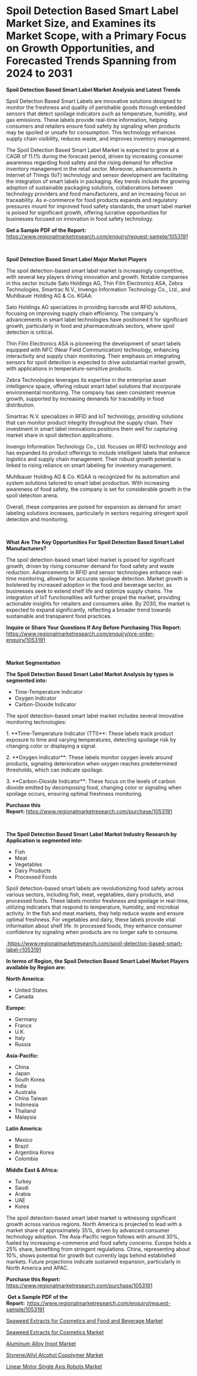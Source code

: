 <p><h1>Spoil Detection Based Smart Label Market Size, and Examines its Market Scope, with a Primary Focus on Growth Opportunities, and Forecasted Trends Spanning from 2024 to 2031</h1></p><p><strong>Spoil Detection Based Smart Label Market Analysis and Latest Trends</strong></p>
<p><p>Spoil Detection Based Smart Labels are innovative solutions designed to monitor the freshness and quality of perishable goods through embedded sensors that detect spoilage indicators such as temperature, humidity, and gas emissions. These labels provide real-time information, helping consumers and retailers ensure food safety by signaling when products may be spoiled or unsafe for consumption. This technology enhances supply chain visibility, reduces waste, and improves inventory management.</p><p>The Spoil Detection Based Smart Label Market is expected to grow at a CAGR of 11.1% during the forecast period, driven by increasing consumer awareness regarding food safety and the rising demand for effective inventory management in the retail sector. Moreover, advancements in Internet of Things (IoT) technology and sensor development are facilitating the integration of smart labels in packaging. Key trends include the growing adoption of sustainable packaging solutions, collaborations between technology providers and food manufacturers, and an increasing focus on traceability. As e-commerce for food products expands and regulatory pressures mount for improved food safety standards, the smart label market is poised for significant growth, offering lucrative opportunities for businesses focused on innovation in food safety technology.</p></p>
<p><strong>Get a Sample PDF of the Report:&nbsp;</strong> <a href="https://www.regionalmarketresearch.com/enquiry/request-sample/1053191">https://www.regionalmarketresearch.com/enquiry/request-sample/1053191</a></p>
<p>&nbsp;</p>
<p><strong>Spoil Detection Based Smart Label Major Market Players</strong></p>
<p><p>The spoil detection-based smart label market is increasingly competitive, with several key players driving innovation and growth. Notable companies in this sector include Sato Holdings AG, Thin Film Electronics ASA, Zebra Technologies, Smartrac N.V., Invengo Information Technology Co., Ltd., and Muhlbauer Holding AG & Co. KGAA.</p><p>Sato Holdings AG specializes in providing barcode and RFID solutions, focusing on improving supply chain efficiency. The company's advancements in smart label technologies have positioned it for significant growth, particularly in food and pharmaceuticals sectors, where spoil detection is critical.</p><p>Thin Film Electronics ASA is pioneering the development of smart labels equipped with NFC (Near Field Communication) technology, enhancing interactivity and supply chain monitoring. Their emphasis on integrating sensors for spoil detection is expected to drive substantial market growth, with applications in temperature-sensitive products.</p><p>Zebra Technologies leverages its expertise in the enterprise asset intelligence space, offering robust smart label solutions that incorporate environmental monitoring. The company has seen consistent revenue growth, supported by increasing demands for traceability in food distribution.</p><p>Smartrac N.V. specializes in RFID and IoT technology, providing solutions that can monitor product integrity throughout the supply chain. Their investment in smart label innovations positions them well for capturing market share in spoil detection applications.</p><p>Invengo Information Technology Co., Ltd. focuses on RFID technology and has expanded its product offerings to include intelligent labels that enhance logistics and supply chain management. Their robust growth potential is linked to rising reliance on smart labeling for inventory management.</p><p>Muhlbauer Holding AG & Co. KGAA is recognized for its automation and system solutions tailored to smart label production. With increasing awareness of food safety, the company is set for considerable growth in the spoil detection arena.</p><p>Overall, these companies are poised for expansion as demand for smart labeling solutions increases, particularly in sectors requiring stringent spoil detection and monitoring.</p></p>
<p>&nbsp;</p>
<p><strong>What Are The Key Opportunities For Spoil Detection Based Smart Label Manufacturers?</strong></p>
<p><p>The spoil detection-based smart label market is poised for significant growth, driven by rising consumer demand for food safety and waste reduction. Advancements in RFID and sensor technologies enhance real-time monitoring, allowing for accurate spoilage detection. Market growth is bolstered by increased adoption in the food and beverage sector, as businesses seek to extend shelf life and optimize supply chains. The integration of IoT functionalities will further propel the market, providing actionable insights for retailers and consumers alike. By 2030, the market is expected to expand significantly, reflecting a broader trend towards sustainable and transparent food practices.</p></p>
<p><strong>Inquire or Share Your Questions If Any Before Purchasing This Report:</strong> <a href="https://www.regionalmarketresearch.com/enquiry/pre-order-enquiry/1053191">https://www.regionalmarketresearch.com/enquiry/pre-order-enquiry/1053191</a></p>
<p>&nbsp;</p>
<p><strong>Market Segmentation</strong></p>
<p><strong>The Spoil Detection Based Smart Label Market Analysis by types is segmented into:</strong></p>
<p><ul><li>Time-Temperature Indicator</li><li>Oxygen Indicator</li><li>Carbon-Dioxide Indicator</li></ul></p>
<p><p>The spoil detection-based smart label market includes several innovative monitoring technologies: </p><p>1. **Time-Temperature Indicator (TTI)**: These labels track product exposure to time and varying temperatures, detecting spoilage risk by changing color or displaying a signal.</p><p>2. **Oxygen Indicator**: These labels monitor oxygen levels around products, signaling deterioration when oxygen reaches predetermined thresholds, which can indicate spoilage.</p><p>3. **Carbon-Dioxide Indicator**: These focus on the levels of carbon dioxide emitted by decomposing food, changing color or signaling when spoilage occurs, ensuring optimal freshness monitoring.</p></p>
<p><strong>Purchase this Report:&nbsp;</strong><a href="https://www.regionalmarketresearch.com/purchase/1053191">https://www.regionalmarketresearch.com/purchase/1053191</a></p>
<p>&nbsp;</p>
<p><strong>The Spoil Detection Based Smart Label Market Industry Research by Application is segmented into:</strong></p>
<p><ul><li>Fish</li><li>Meat</li><li>Vegetables</li><li>Dairy Products</li><li>Processed Foods</li></ul></p>
<p><p>Spoil detection-based smart labels are revolutionizing food safety across various sectors, including fish, meat, vegetables, dairy products, and processed foods. These labels monitor freshness and spoilage in real-time, utilizing indicators that respond to temperature, humidity, and microbial activity. In the fish and meat markets, they help reduce waste and ensure optimal freshness. For vegetables and dairy, these labels provide vital information about shelf life. In processed foods, they enhance consumer confidence by signaling when products are no longer safe to consume.</p></p>
<p><a href="https://www.regionalmarketresearch.com/spoil-detection-based-smart-label-r1053191">&nbsp;https://www.regionalmarketresearch.com/spoil-detection-based-smart-label-r1053191</a></p>
<p><strong>In terms of Region, the Spoil Detection Based Smart Label Market Players available by Region are:</strong></p>
<p>
    <p> <strong> North America: </strong>
        <ul>
            <li>United States</li>
            <li>Canada</li>
        </ul>
        </p> 
    <p> <strong> Europe: </strong>
        <ul>
            <li>Germany</li>
            <li>France</li>
            <li>U.K.</li>
            <li>Italy</li>
            <li>Russia</li>
        </ul>
        </p> 
    <p> <strong> Asia-Pacific: </strong>
        <ul>
            <li>China</li>
            <li>Japan</li>
            <li>South Korea</li>
            <li>India</li>
            <li>Australia</li>
            <li>China Taiwan</li>
            <li>Indonesia</li>
            <li>Thailand</li>
            <li>Malaysia</li>
        </ul>
        </p> 
    <p> <strong> Latin America: </strong>
        <ul>
            <li>Mexico</li>
            <li>Brazil</li>
            <li>Argentina Korea</li>
            <li>Colombia</li>
        </ul>
        </p> 
    <p> <strong> Middle East & Africa: </strong>
        <ul>
            <li>Turkey</li>
            <li>Saudi</li>
            <li>Arabia</li>
            <li>UAE</li>
            <li>Korea</li>
        </ul>
    </p>
    </p>
<p><p>The spoil detection-based smart label market is witnessing significant growth across various regions. North America is projected to lead with a market share of approximately 35%, driven by advanced consumer technology adoption. The Asia-Pacific region follows with around 30%, fueled by increasing e-commerce and food safety concerns. Europe holds a 25% share, benefiting from stringent regulations. China, representing about 10%, shows potential for growth but currently lags behind established markets. Future projections indicate sustained expansion, particularly in North America and APAC.</p></p>
<p><strong>Purchase this Report: </strong><a href="https://www.regionalmarketresearch.com/purchase/1053191">https://www.regionalmarketresearch.com/purchase/1053191</a></p>
<p>&nbsp;<strong>Get a Sample PDF of the Report:&nbsp;&nbsp;</strong><a href="https://www.regionalmarketresearch.com/enquiry/request-sample/1053191">https://www.regionalmarketresearch.com/enquiry/request-sample/1053191</a></p>
<p><strong></strong></p>
<p><p><a href="https://issuu.com/reportprime-2/docs/seaweed-extracts-for-cosmetics-and-_7574e2dde1b333">Seaweed Extracts for Cosmetics and Food and Beverage Market</a></p><p><a href="https://issuu.com/reportprime-2/docs/seaweed-extracts-for-cosmetics-mark_03765b00d77481">Seaweed Extracts for Cosmetics Market</a></p><p><a href="https://www.linkedin.com/pulse/aluminum-alloy-ingot-market-investigation-industry-evolution-v3wme?trackingId=N6v0RvT9QTCglDOUDK0JpA%3D%3D">Aluminum Alloy Ingot Market</a></p><p><a href="https://github.com/alesiasc0na/Market-Research-Report-List-1/blob/main/styreneallyl-alcohol-copolymer-market.md">Styrene/Allyl Alcohol Copolymer Market</a></p><p><a href="https://medium.com/@mattgoldner2023/insights-into-the-linear-motor-single-axis-robots-industry-market-financial-status-market-size-8f02ffd1a1a0">Linear Motor Single Axis Robots Market</a></p></p>